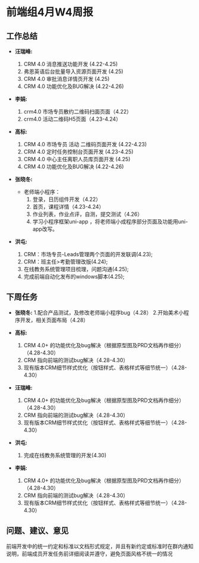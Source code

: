 # 前端组4月W4周报
## 工作总结

- **汪瑞峰:**
    1. CRM 4.0 消息推送功能开发 (4.22-4.25)
    2. 弗恩英语后台批量导入资源页面开发 (4.25)
    3. CRM 4.0 审批消息详情页开发 (4.25)
    4.  CRM 4.0 功能优化及BUG解决 (4.22-4.26)

- **李娟:**
    1. crm4.0 市场专员散约二维码扫面页面（4.22）
    2. crm4.0 活动二维码H5页面（4.23-4.24）

- **高标:**
    1. CRM 4.0 市场专员 活动 二维码页面开发 (4.22-4.23)
    2. CRM 4.0 定时任务控制台页面开发 (4.23-4.25)
    3. CRM 4.0 中心主任离职人员库页面开发 (4.25)
    4. CRM 4.0 功能优化及BUG解决 (4.22-4.26)   

- **张晓冬:**
    - 老师端小程序：
      1. 登录，日历组件开发（4.22）
      2. 首页，课程详情（4.23-4.24）
      3. 作业列表，作业点评，自测，提交测试（4.26）
      4. 学习小程序框架uni-app ，将老师端小成程序部分页面及功能用uni-app改写。

- **洪屯:**
    1. CRM：市场专员-Leads管理两个页面的开发联调(4.23);
    2. CRM：班主任>考勤管理改版(4.24);
    3. 在线教务系统管理项目梳理，问题沟通(4.25);
    4. 完成前端自动化发布的windows脚本(4.25);

## 下周任务

- **张晓冬:**
  1.配合产品测试，及修改老师端小程序bug（4.28）
  2.开始美术小程序开发，相关页面布局（4.28）

- **高标:**
  1. CRM 4.0+ 的功能优化及bug解决（根据原型图及PRD文档再作细分）（4.28-4.30）
  2. CRM 指向前端的测试bug解决（4.28-4.30）
  3. 现有版本CRM细节样式优化（按钮样式、表格样式等细节统一）（4.28-4.30）

- **汪瑞峰:**
  1. CRM 4.0+ 的功能优化及bug解决（根据原型图及PRD文档再作细分）（4.28-4.30）
  2. CRM 指向前端的测试bug解决（4.28-4.30）
  3. 现有版本CRM细节样式优化（按钮样式、表格样式等细节统一）（4.28-4.30）

- **洪屯:**
  1. 完成在线教务系统管理的开发(4.30)

- **李娟:**
  1. CRM 4.0+ 的功能优化及bug解决（根据原型图及PRD文档再作细分）（4.28-4.30）
  2. CRM 指向前端的测试bug解决（4.28-4.30）
  3. 现有版本CRM细节样式优化（按钮样式、表格样式等细节统一）（4.28-4.30）

## 问题、建议、意见
  前端开发中的统一约定和标准以文档形式规定，并且有新约定或标准时在群内通知说明，前端成员开发任务前详细阅读并遵守，避免页面风格不统一的情况